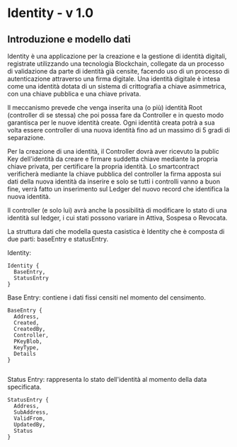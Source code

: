 # Identity - v 1.0
## Introduzione e modello dati

Identity è una applicazione per la creazione e la gestione di identità digitali, registrate utilizzando una tecnologia Blockchain, collegate da un processo di validazione da parte di identità già censite, facendo uso di un processo di autenticazione attraverso una firma digitale. 
Una identità digitale è intesa come una identità dotata di un sistema di crittografia a chiave asimmetrica, con una chiave pubblica e una chiave privata.

Il meccanismo prevede che venga inserita una (o più) identità Root (controller di se stessa) che poi possa fare da Controller e in questo modo garantisca per le nuove identità create. Ogni identità creata potrà a sua volta essere controller di una nuova identità fino ad un massimo di 5 gradi di separazione.

Per la creazione di una identità, il Controller dovrà aver ricevuto la public Key 
dell'identità da creare e firmare suddetta chiave mediante la propria chiave privata, per certificare la propria identità. Lo smartcontract verificherà mediante la chiave pubblica del controller la firma apposta sui dati della nuova identità da inserire e solo se tutti i controlli vanno a buon fine, verrà fatto un inserimento sul Ledger del nuovo record che identifica la nuova identità.

Il controller (e solo lui) avrà anche la possibilità di modificare lo stato di una identità sul ledger, i cui stati possono variare in Attiva, Sospesa o Revocata.

La struttura dati che modella questa casistica è Identity che è composta di due parti: baseEntry e statusEntry.  


Identity:

```
Identity { 
  BaseEntry,
  StatusEntry
}
```

Base Entry: contiene i dati fissi censiti nel momento del censimento.

```
BaseEntry {
  Address,
  Created,
  CreatedBy,
  Controller,
  PKeyBlob,
  KeyType,
  Details
}
  
```

Status Entry: rappresenta lo stato dell'identità al momento della data specificata.

```
StatusEntry {
  Address,
  SubAddress,
  ValidFrom,
  UpdatedBy,
  Status
}
  
```



